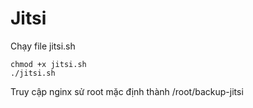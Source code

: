 # Jitsi

Chạy file jitsi.sh

    chmod +x jitsi.sh
    ./jitsi.sh

Truy cập nginx sử root mặc định thành /root/backup-jitsi

